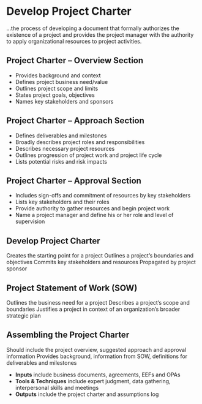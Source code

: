 # Develop Project Charter

…the process of developing a document that formally authorizes the existence of a project and provides the project manager with the authority to apply organizational resources to project activities. 

## Project Charter – Overview Section 
- Provides background and context 
- Defines project business need/value 
- Outlines project scope and limits 
- States project goals, objectives 
- Names key stakeholders and sponsors 

## Project Charter – Approach Section 
- Defines deliverables and milestones 
- Broadly describes project roles and responsibilities 
- Describes necessary project resources 
- Outlines progression of project work and project life cycle 
- Lists potential risks and risk impacts 

## Project Charter – Approval Section 
- Includes sign-offs and commitment of resources by key stakeholders 
- Lists key stakeholders and their roles 
- Provide authority to gather resources and begin project work 
- Name a project manager and define his or her role and level of supervision 

## Develop Project Charter
Creates the starting point for a project Outlines a project’s boundaries and objectives Commits key stakeholders and resources Propagated by project sponsor 

## Project Statement of Work (SOW)
Outlines the business need for a project Describes a project’s scope and boundaries 
Justifies a project in context of an organization’s broader strategic plan 

## Assembling the Project Charter
Should include the project overview, suggested approach and approval information 
Provides background, information from SOW, definitions for deliverables and milestones 

- **Inputs** include business documents, agreements, EEFs and OPAs 
- **Tools & Techniques** include expert judgment, data gathering, interpersonal skills and meetings 
- **Outputs** include the project charter and assumptions log 
 